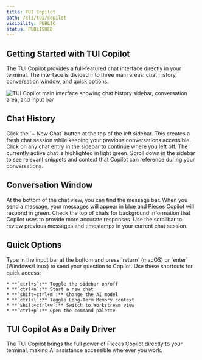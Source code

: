 ```yaml
---
title: TUI Copilot
path: /cli/tui/copilot
visibility: PUBLIC
status: PUBLISHED
---
```


## Getting Started with TUI Copilot

The TUI Copilot provides a full-featured chat interface directly in your terminal. The interface is divided into three main areas: chat history, conversation window, and quick options.

<Image src="" alt="TUI Copilot main interface showing chat history sidebar, conversation area, and input bar" align="center" fullwidth="true" />

## Chat History

<Steps>
  <Step title="Start a New Conversation">
    Click the `+ New Chat` button at the top of the left sidebar. This creates a fresh chat session while keeping your previous conversations accessible.
  </Step>

  <Step title="Resume Previous Chats">
    Click on any chat entry in the sidebar to continue where you left off. The currently active chat is highlighted in light green.
  </Step>

  <Step title="View Saved Materials">
    Scroll down in the sidebar to see relevant snippets and context that Copilot can reference during your conversations.
  </Step>
</Steps>

## Conversation Window

<Steps>
  <Step title="Type Your Message">
    At the bottom of the chat view, you can find the message bar. When you send a message, your messages will appear in blue and Pieces Copilot will respond in green.
  </Step>

  <Step title="Read Contextual Information">
    Check the top of chats for background information that Copilot uses to provide more accurate responses.
  </Step>

  <Step title="Navigate Conversation History">
    Use the scrollbar to review previous messages and timestamps in your current chat session.
  </Step>
</Steps>

## Quick Options

<Steps>
  <Step title="Send Messages">
    Type in the input bar at the bottom and press `return` (macOS) or `enter` (Windows/Linux) to send your question to Copilot.
  </Step>

  <Step title="Use Keyboard Shortcuts">
    Use these shortcuts for quick access:

    * **`ctrl+s`:** Toggle the sidebar on/off
    * **`ctrl+n`:** Start a new chat
    * **`shift+ctrl+m`:** Change the AI model
    * **`ctrl+l`:** Toggle Long-Term Memory context
    * **`shift+ctrl+w`:** Switch to Workstream view
    * **`ctrl+p`:** Open the command palette
  </Step>
</Steps>

## TUI Copilot As a Daily Driver

The TUI Copilot brings the full power of Pieces Copilot directly to your terminal, making AI assistance accessible wherever you work.

